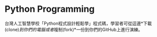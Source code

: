 # Python Programming
台灣人工智慧學校「Python程式設計輕鬆學」程式碼，學習者可從這邊*下載(clone)*到你們的電腦或者*複制(fork)*一份到你們的GitHub上進行演練。
